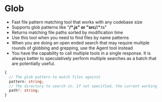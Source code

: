 # Glob
- Fast file pattern matching tool that works with any codebase size
- Supports glob patterns like "**/*.js" or "src/**/*.ts"
- Returns matching file paths sorted by modification time
- Use this tool when you need to find files by name patterns
- When you are doing an open ended search that may require multiple rounds of globbing and grepping, use the Agent tool instead
- You have the capability to call multiple tools in a single response. It is always better to speculatively perform multiple searches as a batch that are potentially useful.

```typescript
{
  // The glob pattern to match files against
  pattern: string;
  // The directory to search in. If not specified, the current working directory will be used. IMPORTANT: Omit this field to use the default directory. DO NOT enter "undefined" or "null" - simply omit it for the default behavior. Must be a valid directory path if provided.
  path?: string;
}
```
